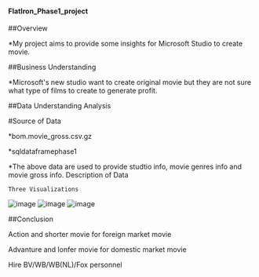 #### FlatIron_Phase1_project

##Overview

*My project aims to provide some insights for Microsoft Studio to create movie.

##Business Understanding

*Microsoft's new studio want to create original movie but they are not sure what type of films to create to generate profit.

##Data Understanding Analysis

#Source of Data

*bom.movie_gross.csv.gz

*sqldataframephase1

*The above data are used to provide studtio info, movie genres info and movie gross info.
    Description of Data

    Three Visualizations

![image](https://user-images.githubusercontent.com/65572411/172056866-9beb8a6a-79f4-4484-b393-cf0a6c3825fc.png)
![image](https://user-images.githubusercontent.com/65572411/172056909-7bdc0d81-3372-4606-94ee-57f03adc81c5.png)
![image](https://user-images.githubusercontent.com/65572411/172056932-8c83edf0-861c-4120-8808-32830bb20738.png)

##Conclusion

Action and shorter movie for foreign market movie

Advanture and lonfer movie for domestic market movie

Hire BV/WB/WB(NL)/Fox personnel
